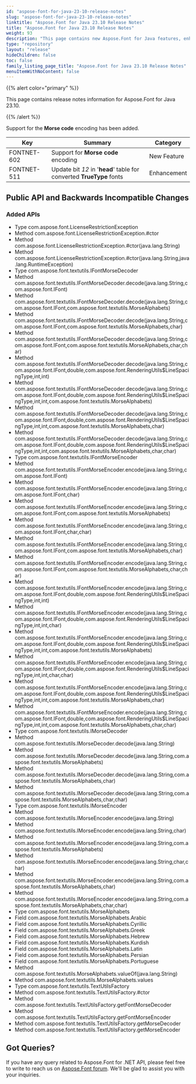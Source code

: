 ```yaml
---
id: "aspose-font-for-java-23-10-release-notes"
slug: "aspose-font-for-java-23-10-release-notes"
linktitle: "Aspose.Font for Java 23.10 Release Notes"
title: "Aspose.Font for Java 23.10 Release Notes"
weight: 93
description: "This page contains new Aspose.Font for Java features, enhancement, and bug fixes in 2023, version 23.10."
type: "repository"
layout: "release"
hideChildren: false
toc: false
family_listing_page_title: "Aspose.Font for Java 23.10 Release Notes"
menuItemWithNoContent: false
---
```


{{% alert color="primary" %}}

This page contains release notes information for Aspose.Font for Java 23.10.

{{% /alert %}}

Support for the **Morse code** encoding has been added.

| Key | Summary | Category |
|---|---|---|
| FONTNET-602 |  Support for **Morse code** encoding | New Feature |
| FONTNET-511 |  Update bit *12* in '**head**' table for converted **TrueType** fonts | Enhancement |

## Public API and Backwards Incompatible Changes

### Added APIs

* Type com.aspose.font.LicenseRestrictionException
* Method com.aspose.font.LicenseRestrictionException.#ctor
* Method com.aspose.font.LicenseRestrictionException.#ctor(java.lang.String)
* Method com.aspose.font.LicenseRestrictionException.#ctor(java.lang.String,java.lang.RuntimeException)
* Type com.aspose.font.textutils.IFontMorseDecoder
* Method com.aspose.font.textutils.IFontMorseDecoder.decode(java.lang.String,com.aspose.font.IFont)
* Method com.aspose.font.textutils.IFontMorseDecoder.decode(java.lang.String,com.aspose.font.IFont,com.aspose.font.textutils.MorseAlphabets)
* Method com.aspose.font.textutils.IFontMorseDecoder.decode(java.lang.String,com.aspose.font.IFont,com.aspose.font.textutils.MorseAlphabets,char)
* Method com.aspose.font.textutils.IFontMorseDecoder.decode(java.lang.String,com.aspose.font.IFont,com.aspose.font.textutils.MorseAlphabets,char,char)
* Method com.aspose.font.textutils.IFontMorseDecoder.decode(java.lang.String,com.aspose.font.IFont,double,com.aspose.font.RenderingUtils$LineSpacingType,int,int)
* Method com.aspose.font.textutils.IFontMorseDecoder.decode(java.lang.String,com.aspose.font.IFont,double,com.aspose.font.RenderingUtils$LineSpacingType,int,int,com.aspose.font.textutils.MorseAlphabets)
* Method com.aspose.font.textutils.IFontMorseDecoder.decode(java.lang.String,com.aspose.font.IFont,double,com.aspose.font.RenderingUtils$LineSpacingType,int,int,com.aspose.font.textutils.MorseAlphabets,char)
* Method com.aspose.font.textutils.IFontMorseDecoder.decode(java.lang.String,com.aspose.font.IFont,double,com.aspose.font.RenderingUtils$LineSpacingType,int,int,com.aspose.font.textutils.MorseAlphabets,char,char)
* Type com.aspose.font.textutils.IFontMorseEncoder
* Method com.aspose.font.textutils.IFontMorseEncoder.encode(java.lang.String,com.aspose.font.IFont)
* Method com.aspose.font.textutils.IFontMorseEncoder.encode(java.lang.String,com.aspose.font.IFont,char)
* Method com.aspose.font.textutils.IFontMorseEncoder.encode(java.lang.String,com.aspose.font.IFont,com.aspose.font.textutils.MorseAlphabets)
* Method com.aspose.font.textutils.IFontMorseEncoder.encode(java.lang.String,com.aspose.font.IFont,char,char)
* Method com.aspose.font.textutils.IFontMorseEncoder.encode(java.lang.String,com.aspose.font.IFont,com.aspose.font.textutils.MorseAlphabets,char)
* Method com.aspose.font.textutils.IFontMorseEncoder.encode(java.lang.String,com.aspose.font.IFont,com.aspose.font.textutils.MorseAlphabets,char,char)
* Method com.aspose.font.textutils.IFontMorseEncoder.encode(java.lang.String,com.aspose.font.IFont,double,com.aspose.font.RenderingUtils$LineSpacingType,int,int)
* Method com.aspose.font.textutils.IFontMorseEncoder.encode(java.lang.String,com.aspose.font.IFont,double,com.aspose.font.RenderingUtils$LineSpacingType,int,int,char)
* Method com.aspose.font.textutils.IFontMorseEncoder.encode(java.lang.String,com.aspose.font.IFont,double,com.aspose.font.RenderingUtils$LineSpacingType,int,int,com.aspose.font.textutils.MorseAlphabets)
* Method com.aspose.font.textutils.IFontMorseEncoder.encode(java.lang.String,com.aspose.font.IFont,double,com.aspose.font.RenderingUtils$LineSpacingType,int,int,char,char)
* Method com.aspose.font.textutils.IFontMorseEncoder.encode(java.lang.String,com.aspose.font.IFont,double,com.aspose.font.RenderingUtils$LineSpacingType,int,int,com.aspose.font.textutils.MorseAlphabets,char)
* Method com.aspose.font.textutils.IFontMorseEncoder.encode(java.lang.String,com.aspose.font.IFont,double,com.aspose.font.RenderingUtils$LineSpacingType,int,int,com.aspose.font.textutils.MorseAlphabets,char,char)
* Type com.aspose.font.textutils.IMorseDecoder
* Method com.aspose.font.textutils.IMorseDecoder.decode(java.lang.String)
* Method com.aspose.font.textutils.IMorseDecoder.decode(java.lang.String,com.aspose.font.textutils.MorseAlphabets)
* Method com.aspose.font.textutils.IMorseDecoder.decode(java.lang.String,com.aspose.font.textutils.MorseAlphabets,char)
* Method com.aspose.font.textutils.IMorseDecoder.decode(java.lang.String,com.aspose.font.textutils.MorseAlphabets,char,char)
* Type com.aspose.font.textutils.IMorseEncoder
* Method com.aspose.font.textutils.IMorseEncoder.encode(java.lang.String)
* Method com.aspose.font.textutils.IMorseEncoder.encode(java.lang.String,char)
* Method com.aspose.font.textutils.IMorseEncoder.encode(java.lang.String,com.aspose.font.textutils.MorseAlphabets)
* Method com.aspose.font.textutils.IMorseEncoder.encode(java.lang.String,char,char)
* Method com.aspose.font.textutils.IMorseEncoder.encode(java.lang.String,com.aspose.font.textutils.MorseAlphabets,char)
* Method com.aspose.font.textutils.IMorseEncoder.encode(java.lang.String,com.aspose.font.textutils.MorseAlphabets,char,char)
* Type com.aspose.font.textutils.MorseAlphabets
* Field com.aspose.font.textutils.MorseAlphabets.Arabic
* Field com.aspose.font.textutils.MorseAlphabets.Cyrillic
* Field com.aspose.font.textutils.MorseAlphabets.Greek
* Field com.aspose.font.textutils.MorseAlphabets.Hebrew
* Field com.aspose.font.textutils.MorseAlphabets.Kurdish
* Field com.aspose.font.textutils.MorseAlphabets.Latin
* Field com.aspose.font.textutils.MorseAlphabets.Persian
* Field com.aspose.font.textutils.MorseAlphabets.Portuguese
* Method com.aspose.font.textutils.MorseAlphabets.valueOf(java.lang.String)
* Method com.aspose.font.textutils.MorseAlphabets.values
* Type com.aspose.font.textutils.TextUtilsFactory
* Method com.aspose.font.textutils.TextUtilsFactory.#ctor
* Method com.aspose.font.textutils.TextUtilsFactory.getFontMorseDecoder
* Method com.aspose.font.textutils.TextUtilsFactory.getFontMorseEncoder
* Method com.aspose.font.textutils.TextUtilsFactory.getMorseDecoder
* Method com.aspose.font.textutils.TextUtilsFactory.getMorseEncoder

## Got Queries?
If you have any query related to Aspose.Font for .NET API, please feel free to write to reach us on [Aspose.Font forum](https://forum.aspose.com/c/font/). We'll be glad to assist you with your inquiries.
